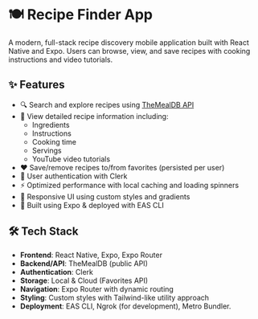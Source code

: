 # 🍽️ Recipe Finder App

A modern, full-stack recipe discovery mobile application built with React Native and Expo. Users can browse, view, and save recipes with cooking instructions and video tutorials.


## ✨ Features

- 🔍 Search and explore recipes using [TheMealDB API](https://www.themealdb.com/)
- 🧾 View detailed recipe information including:
  - Ingredients
  - Instructions
  - Cooking time
  - Servings
  - YouTube video tutorials
- ❤️ Save/remove recipes to/from favorites (persisted per user)
- 🔐 User authentication with Clerk
- ⚡️ Optimized performance with local caching and loading spinners
- 📱 Responsive UI using custom styles and gradients
- 🚀 Built using Expo & deployed with EAS CLI

## 🛠️ Tech Stack

- **Frontend**: React Native, Expo, Expo Router
- **Backend/API**: TheMealDB (public API)
- **Authentication**: Clerk
- **Storage**: Local & Cloud (Favorites API)
- **Navigation**: Expo Router with dynamic routing
- **Styling**: Custom styles with Tailwind-like utility approach
- **Deployment**: EAS CLI, Ngrok (for development), Metro Bundler.
